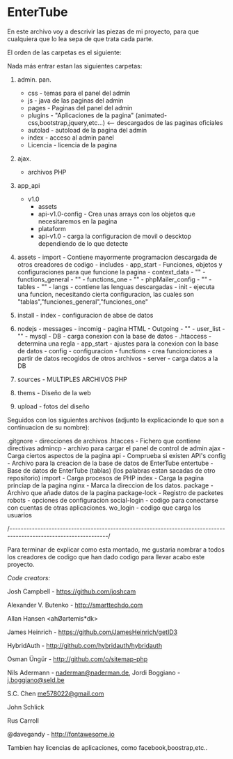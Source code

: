 # EnterTube
En este archivo voy a descrivir las piezas de mi proyecto, para que cualquiera que lo lea sepa de que trata cada parte.

El orden de las carpetas es el siguiente:

Nada más entrar estan las siguientes carpetas:

1. admin. pan.
      - css - temas para el panel del admin
      - js - java de las paginas del admin
      - pages - Paginas del panel del admin
      - plugins - "Aplicaciones de la pagina" (animated-css,bootstrap,jquery,etc...) <-- descargados de las paginas oficiales
      - autolad - autoload de la pagina del admin
      - index - acceso al admin panel
      - Licencia - licencia de la pagina
      
2. ajax.
      - archivos PHP
3. app_api
      - v1.0
        - assets
        - api-v1.0-config - Crea unas arrays con los objetos que necesitaremos en la pagina
        - plataform
        - api-v1.0 - carga la configuracion de movil o descktop dependiendo de lo que detecte
4. assets
        - import - Contiene mayormente programacion descargada de otros creadores de codigo
        - includes
               - app_start - Funciones, objetos y configuraciones para que funcione la pagina
               - context_data - ""
               - functions_general - ""
               - functions_one - ""
               - phpMailer_config - "" 
               - tables - ""
        - langs - contiene las lenguas descargadas
        - init - ejecuta una funcion, necesitando cierta configuracion, las cuales son "tablas","funciones_general","funciones_one"
        
5. install
        - index - configuracion de abse de datos
6. nodejs
         - messages
              - incomig - pagina HTML
              - Outgoing - ""
              - user_list - ""
        - mysql
              - DB - carga conexion con la base de datos
        - .htaccess - determina una regla
        - app_start - ajustes para la conexion con la base de datos
        - config - configuracion
        - functions - crea funcionciones a partir de datos recogidos de otros archivos
        - server - carga datos a la DB
7. sources
        - MULTIPLES ARCHIVOS PHP
8. thems - Diseño de la web

9. upload - fotos del diseño

Seguidos con los siguientes archivos (adjunto la explicacionde lo que son a continuacion de su nombre):

.gitgnore - direcciones de archivos
.htacces - Fichero que contiene directivas
admincp - archivo para cargar el panel de control de admin
ajax - Carga ciertos aspectos de la pagina
api - Comprueba si existen API's
config - Archivo para la creacion de la base de datos de EnterTube
entertube - Base de datos de EnterTube (tablas) (los palabras estan sacadas de otro repositorio)
import - Carga procesos de PHP
index - Carga la pagina princiap de la pagina
nginx - Marca la direccion de los datos.
package - Archivo que añade datos de la pagina
package-lock - Registro de packetes
robots - opciones de configuracion
social-login - codigo para conectarse con cuentas de otras aplicaciones.
wo_login - codigo que carga los usuarios




/-----------------------------------------------------------------------------------------------------------------/

Para terminar de explicar como esta montado, me gustaria nombrar a todos los creadores de codigo que han dado codigo para llevar acabo este proyecto.


*Code creators:*

Josh Campbell - https://github.com/joshcam

Alexander V. Butenko - http://smarttechdo.com

Allan Hansen <ahØartemis*dk>  

James Heinrich - https://github.com/JamesHeinrich/getID3 

HybridAuth - http://github.com/hybridauth/hybridauth

Osman Üngür - http://github.com/o/sitemap-php

Nils Adermann - <naderman@naderman.de>, Jordi Boggiano - <j.boggiano@seld.be>

S.C. Chen <me578022@gmail.com>

John Schlick
 
Rus Carroll

@davegandy - http://fontawesome.io

Tambien hay licencias de aplicaciones, como facebook,boostrap,etc..

